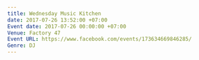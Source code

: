 ```yaml
---
title: Wednesday Music Kitchen
date: 2017-07-26 13:52:00 +07:00
Event date: 2017-07-26 00:00:00 +07:00
Venue: Factory 47
Event URL: https://www.facebook.com/events/173634669846285/
Genre: DJ
---
```



